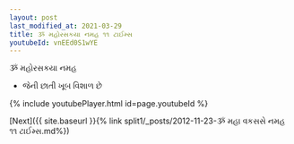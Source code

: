 ```yaml
---
layout: post
last_modified_at: 2021-03-29
title: ૐ મહોરસકયા નમહ ૧૧ ટાઈમ્સ
youtubeId: vnEEd0S1wYE
---
```

 
 
 ૐ મહોરસકયા નમહ  
 
 -  જેની છાતી ખૂબ વિશાળ છે 
 
  
 
  
 
 
 
 
 
 


{% include youtubePlayer.html id=page.youtubeId %}
 
[Next]({{ site.baseurl }}{% link  split1/_posts/2012-11-23-ૐ મહા વકસસે નમહ ૧૧ ટાઈમ્સ.md%})
 
